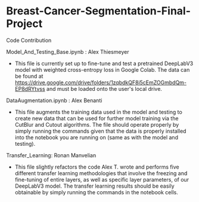 # Breast-Cancer-Segmentation-Final-Project

Code Contribution

Model_And_Testing_Base.ipynb : Alex Thiesmeyer

- This file is currently set up to fine-tune and test a pretrained DeepLabV3 model with weighted cross-entropy loss in Google Colab. The data can be found at https://drive.google.com/drive/folders/1zqbdkQF8i5cEmZOGmbdQm-EP8dRYtvss and must be loaded onto the user's local drive.


DataAugmentation.ipynb : Alex Benanti 

- This file augments the training data used in the model and testing to create new data that can be used for further model training via the CutBlur and Cutout algorithms. The file should operate properly by simply running the commands given that the data is properly installed into the notebook you are running on (same as with the model and testing).


Transfer_Learning: Ronan Manvelian

- This file slightly refactors the code Alex T. wrote and performs five different transfer learning methodologies that involve the freezing and fine-tuning of entire layers, as well as specific layer parameters, of our DeepLabV3 model. The transfer learning results should be easily obtainable by simply running the commands in the notebook cells.
